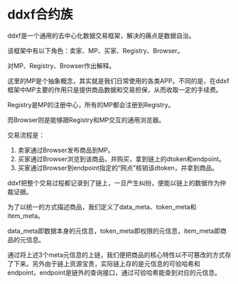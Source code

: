 # ddxf合约族

ddxf是一个通用的去中心化数据交易框架，解决的痛点是数据自治。

该框架中有以下角色：卖家、MP、买家、Registry、Browser。

对MP、Registry、Browser作出解释。

这里的MP是个抽象概念，其实就是我们日常使用的各类APP。不同的是，在ddxf框架中MP主要的作用只是提供商品数据和交易担保，从而收取一定的手续费。

Registry是MP的注册中心，所有的MP都会注册到Registry。

而Browser则是能够跟Registry和MP交互的通用浏览器。

交易流程是：

1. 卖家通过Browser发布商品到MP。
2. 买家通过Browser浏览到该商品，并购买，拿到链上的dtoken和endpoint。
3. 买家通过Browser到endpoint指定的“网点”核销该dtoken，并拿到商品。

ddxf把整个交易过程都记录到了链上，一旦产生纠纷，便能以链上的数据作为仲裁证据。

为了以统一的方式描述商品，我们定义了data_meta、token_meta和item_meta。

data_meta即数据本身的元信息，token_meta即权限的元信息，item_meta即商品的元信息。

通过将上述3个meta元信息的上链，我们便把商品的核心特性以不可篡改的方式存了下来。另外由于链上资源宝贵，实际链上存的是元信息的可验哈希和endpoint，endpoint是链外的查询接口，通过可验哈希能查到对应的元信息。

